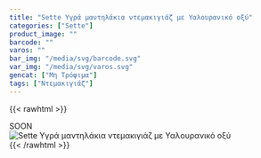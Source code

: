 ```yaml
---
title: "Sette Υγρά μαντηλάκια ντεμακιγιάζ με Υαλουρανικό οξύ"
categories: ["Sette"]
product_image: ""
barcode: ""
varos: ""
bar_img: "/media/svg/barcode.svg"
var_img: "/media/svg/varos.svg"
gencat: ["Μη Τρόφιμα"]
tags: ["Ντεμακιγιάζ"]
---
```

{{< rawhtml >}}

<div class="sload442"><div class="product">SOON<br><div class="pimg"><img alt="Sette Υγρά μαντηλάκια ντεμακιγιάζ με Υαλουρανικό οξύ" title="Sette Υγρά μαντηλάκια ντεμακιγιάζ με Υαλουρανικό οξύ" src="/media/images/sette-ygra-manthlakia-ntemakigiaz-me-yalouraniko-oksy.jpg"></div></div></div>
{{< /rawhtml >}}


